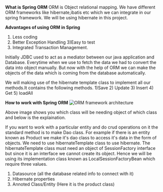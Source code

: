 **What is Spring ORM**
ORM is Object relational mapping. We have different ORM frameworks like hibernate,ibatis etc which we can integrate in our spring framework. We will be using hibernate
in this project.

**Advantages of using ORM in Spring**
1) Less coding
2) Better Exception Handling
3)Easy to test
4) Integrated Transaction Management.

Initially JDBC used to act as a mediator between our java application and Database. Everytime when we use to fetch the data we had to convert the data into object
manually. But now with the help of ORM we can make the objects of the data which is coming from the database automatically.

We will making use of the hibernate template class to implement all our methods.It contains the following methods.
1)Save
2) Update
3) Insert
4) Get
5) loadAll

**How to work with Spring ORM**
![ORM framework architecture](https://user-images.githubusercontent.com/74822210/194925908-56ecde63-98f0-46c6-9653-00b5fc4c1e25.jpg)

Above image shows you which class will be needing object of which class and below is the explaination.

If you want to work with a particular entity and do crud operations on it the standard method is to make Dao class. For example if there is an entity known as Product
we make it's dao class to access it's data in the form of objects. We need to use hibernateTemplate class to use hibernate. The hibernateTemplate class must need an object of 
SessionFactory interface but since it is an interface we cannot create its object. Hence we will be using its implementation class known as LocalSessionFactoryBean which require three values.

1) Datasource (all the database related info to connect with it)
2) Hibernate properties
3) Annoted Class/Entity (Here it is the product class)



